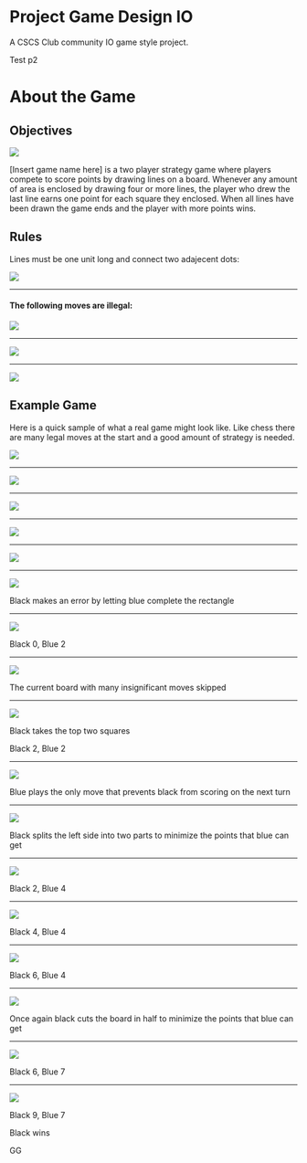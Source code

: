 # Project Game Design IO
A CSCS Club community IO game style project.

Test p2




# About the Game
## Objectives
![](https://i.imgur.com/lLAlx52.png)

[Insert game name here] is a two player strategy game where players compete to score points by drawing lines on a board. Whenever any amount of area is enclosed by drawing four or more lines, the player who drew the last line earns one point for each square they enclosed. 
When all lines have been drawn the game ends and the player with more points wins. 



## Rules
Lines must be one unit long and connect two adajecent dots:

![](https://i.imgur.com/5g7jNTr.png)

<hr>

#### The following moves are illegal:

![](https://i.imgur.com/RPU0xG4.png)

<hr>

![](https://i.imgur.com/IOAx4aY.png)

<hr>

![](https://i.imgur.com/IeNUxsL.png)


## Example Game
Here is a quick sample of what a real game might look like. Like chess there are many legal moves at the start and a good amount of strategy is needed.

![](https://i.imgur.com/5g7jNTr.png)

<hr>

![](https://i.imgur.com/sYoEsxT.png)

<hr>

![](https://i.imgur.com/1CeJt3m.png)

<hr>

![](https://i.imgur.com/1CeJt3m.png)

<hr>

![](https://i.imgur.com/fex5FHu.png)

<hr>

![](https://i.imgur.com/dmnPkuM.png)

Black makes an error by letting blue complete the rectangle

<hr>


![](https://i.imgur.com/fhrngJQ.png)

Black 0, Blue 2

<hr>


![](https://i.imgur.com/5wAKVws.png)

The current board with many insignificant moves skipped

<hr>

![](https://i.imgur.com/N9hMqtX.png)

Black takes the top two squares

Black 2, Blue 2

<hr>

![](https://i.imgur.com/MVkGgEC.png)

Blue plays the only move that prevents black from scoring on the next turn

<hr>

![](https://i.imgur.com/UlyFhvL.png)

Black splits the left side into two parts to minimize the points that blue can get

<hr>

![](https://i.imgur.com/76SfSXy.png)

Black 2, Blue 4

<hr>

![](https://i.imgur.com/VUoasrL.png)

Black 4, Blue 4

<hr>

![](https://i.imgur.com/RnTIk37.png)

Black 6, Blue 4

<hr>

![](https://i.imgur.com/0H5ia0U.png)

Once again black cuts the board in half to minimize the points that blue can get

<hr>

![](https://i.imgur.com/k0FwsP8.png)

Black 6, Blue 7

<hr>

![](https://i.imgur.com/oHolfMY.png)

Black 9, Blue 7

Black wins

GG
